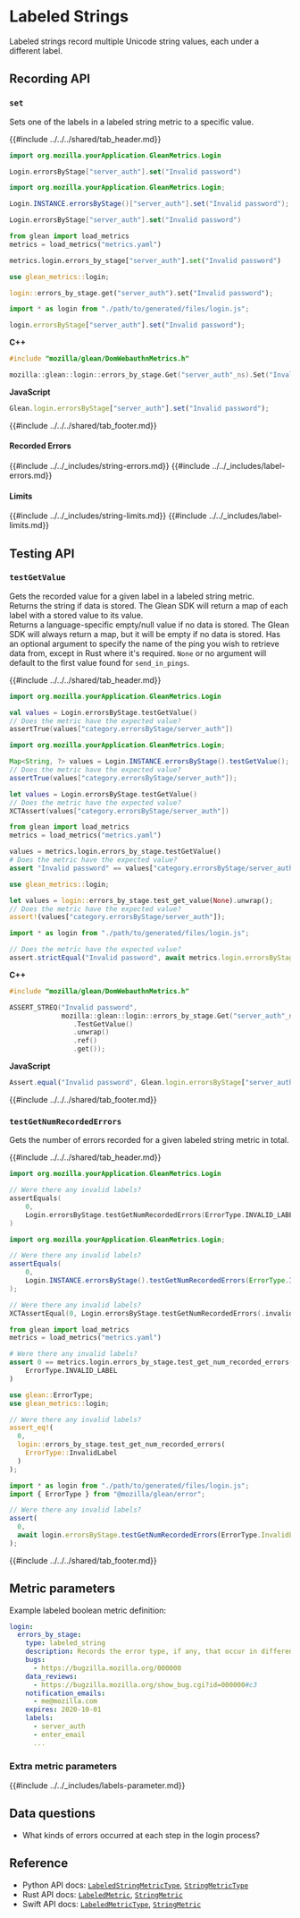# Labeled Strings

Labeled strings record multiple Unicode string values, each under a different label.

## Recording API

### `set`

Sets one of the labels in a labeled string metric to a specific value.

{{#include ../../../shared/tab_header.md}}

<div data-lang="Kotlin" class="tab">

```Kotlin
import org.mozilla.yourApplication.GleanMetrics.Login

Login.errorsByStage["server_auth"].set("Invalid password")
```
</div>

<div data-lang="Java" class="tab">

```Java
import org.mozilla.yourApplication.GleanMetrics.Login;

Login.INSTANCE.errorsByStage()["server_auth"].set("Invalid password");
```
</div>

<div data-lang="Swift" class="tab">

```Swift
Login.errorsByStage["server_auth"].set("Invalid password")
```
</div>

<div data-lang="Python" class="tab">

```Python
from glean import load_metrics
metrics = load_metrics("metrics.yaml")

metrics.login.errors_by_stage["server_auth"].set("Invalid password")
```
</div>

<div data-lang="Rust" class="tab">

```Rust
use glean_metrics::login;

login::errors_by_stage.get("server_auth").set("Invalid password");
```
</div>

<div data-lang="JavaScript" class="tab">

```js
import * as login from "./path/to/generated/files/login.js";

login.errorsByStage["server_auth"].set("Invalid password");
```
</div>

<div data-lang="Firefox Desktop" class="tab">

**C++**
```cpp
#include "mozilla/glean/DomWebauthnMetrics.h"

mozilla::glean::login::errors_by_stage.Get("server_auth"_ns).Set("Invalid password"_ns);
```

**JavaScript**
```js
Glean.login.errorsByStage["server_auth"].set("Invalid password");
```
</div>

{{#include ../../../shared/tab_footer.md}}

#### Recorded Errors

{{#include ../../_includes/string-errors.md}}
{{#include ../../_includes/label-errors.md}}

#### Limits

{{#include ../../_includes/string-limits.md}}
{{#include ../../_includes/label-limits.md}}

## Testing API

### `testGetValue`

Gets the recorded value for a given label in a labeled string metric.  
Returns the string if data is stored. The Glean SDK will return a map of each label with a
stored value to its value.   
Returns a language-specific empty/null value if no data is stored. The Glean SDK will always
return a map, but it will be empty if no data is stored. 
Has an optional argument to specify the name of the ping you wish to retrieve data from, except
in Rust where it's required. `None` or no argument will default to the first value found for `send_in_pings`.

{{#include ../../../shared/tab_header.md}}

<div data-lang="Kotlin" class="tab">

```Kotlin
import org.mozilla.yourApplication.GleanMetrics.Login

val values = Login.errorsByStage.testGetValue()
// Does the metric have the expected value?
assertTrue(values["category.errorsByStage/server_auth"])
```
</div>

<div data-lang="Java" class="tab">

```Java
import org.mozilla.yourApplication.GleanMetrics.Login;

Map<String, ?> values = Login.INSTANCE.errorsByStage().testGetValue();
// Does the metric have the expected value?
assertTrue(values["category.errorsByStage/server_auth"]);
```
</div>

<div data-lang="Swift" class="tab">

```Swift
let values = Login.errorsByStage.testGetValue()
// Does the metric have the expected value?
XCTAssert(values["category.errorsByStage/server_auth"])
```

</div>

<div data-lang="Python" class="tab">

```Python
from glean import load_metrics
metrics = load_metrics("metrics.yaml")

values = metrics.login.errors_by_stage.testGetValue()
# Does the metric have the expected value?
assert "Invalid password" == values["category.errorsByStage/server_auth"])
```
</div>

<div data-lang="Rust" class="tab">

```Rust
use glean_metrics::login;

let values = login::errors_by_stage.test_get_value(None).unwrap();
// Does the metric have the expected value?
assert!(values["category.errorsByStage/server_auth"]);
```
</div>

<div data-lang="JavaScript" class="tab">

```js
import * as login from "./path/to/generated/files/login.js";

// Does the metric have the expected value?
assert.strictEqual("Invalid password", await metrics.login.errorsByStage["server_auth"].testGetValue())
```
</div>

<div data-lang="Firefox Desktop" class="tab">

**C++**
```cpp
#include "mozilla/glean/DomWebauthnMetrics.h"

ASSERT_STREQ("Invalid password",
             mozilla::glean::login::errors_by_stage.Get("server_auth"_ns)
                .TestGetValue()
                .unwrap()
                .ref()
                .get());
```

**JavaScript**
```js
Assert.equal("Invalid password", Glean.login.errorsByStage["server_auth"].testGetValue());
```
</div>
{{#include ../../../shared/tab_footer.md}}

### `testGetNumRecordedErrors`

Gets the number of errors recorded for a given labeled string metric in total.

{{#include ../../../shared/tab_header.md}}

<div data-lang="Kotlin" class="tab">

```Kotlin
import org.mozilla.yourApplication.GleanMetrics.Login

// Were there any invalid labels?
assertEquals(
    0,
    Login.errorsByStage.testGetNumRecordedErrors(ErrorType.INVALID_LABEL)
)
```
</div>

<div data-lang="Java" class="tab">

```Java
import org.mozilla.yourApplication.GleanMetrics.Login;

// Were there any invalid labels?
assertEquals(
    0,
    Login.INSTANCE.errorsByStage().testGetNumRecordedErrors(ErrorType.INVALID_LABEL)
);
```
</div>

<div data-lang="Swift" class="tab">

```Swift
// Were there any invalid labels?
XCTAssertEqual(0, Login.errorsByStage.testGetNumRecordedErrors(.invalidLabel))
```

</div>

<div data-lang="Python" class="tab">

```Python
from glean import load_metrics
metrics = load_metrics("metrics.yaml")

# Were there any invalid labels?
assert 0 == metrics.login.errors_by_stage.test_get_num_recorded_errors(
    ErrorType.INVALID_LABEL
)
```
</div>

<div data-lang="Rust" class="tab">

```Rust
use glean::ErrorType;
use glean_metrics::login;

// Were there any invalid labels?
assert_eq!(
  0,
  login::errors_by_stage.test_get_num_recorded_errors(
    ErrorType::InvalidLabel
  )
);
```
</div>

<div data-lang="JavaScript" class="tab">

```js
import * as login from "./path/to/generated/files/login.js";
import { ErrorType } from "@mozilla/glean/error";

// Were there any invalid labels?
assert(
  0,
  await login.errorsByStage.testGetNumRecordedErrors(ErrorType.InvalidLabel)
);
```
</div>

<div data-lang="Firefox Desktop" calss="tab"></div>

{{#include ../../../shared/tab_footer.md}}

## Metric parameters

Example labeled boolean metric definition:

```YAML
login:
  errors_by_stage:
    type: labeled_string
    description: Records the error type, if any, that occur in different stages of the login process.
    bugs:
      - https://bugzilla.mozilla.org/000000
    data_reviews:
      - https://bugzilla.mozilla.org/show_bug.cgi?id=000000#c3
    notification_emails:
      - me@mozilla.com
    expires: 2020-10-01
    labels:
      - server_auth
      - enter_email
      ...
```

### Extra metric parameters

{{#include ../../_includes/labels-parameter.md}}

## Data questions

* What kinds of errors occurred at each step in the login process?

## Reference

* Python API docs: [`LabeledStringMetricType`](../../../python/glean/metrics/labeled.html#glean.metrics.labeled.LabeledStringMetricType), [`StringMetricType`](../../../python/glean/metrics/index.html#glean.metrics.StringMetricType)
* Rust API docs: [`LabeledMetric`](../../../docs/glean/private/struct.LabeledMetric.html), [`StringMetric`](../../../docs/glean/private/struct.StringMetric.html)
* Swift API docs: [`LabeledMetricType`](../../../swift/Classes/LabeledMetricType.html), [`StringMetric`](../../../swift/Classes/StringMetric.html)
